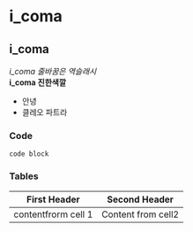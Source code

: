 # i_coma

## i_coma
*i_coma 줄바꿈은 역슬래시* \
**i_coma 진한색깔**

- 안녕
- 클레오 파트라


### Code
```
code block
```

### Tables

First Header | Second Header
-------------|--------------
contentfrorm cell 1 | Content from cell2
